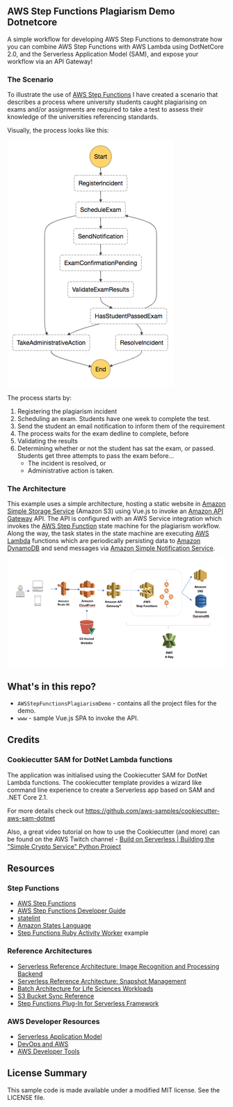 ## AWS Step Functions Plagiarism Demo Dotnetcore

A simple workflow for developing AWS Step Functions to demonstrate how you can combine AWS Step Functions with AWS Lambda using DotNetCore 2.0, and the Serverless Application Model (SAM), and expose your workflow via an API Gateway!

### The Scenario

To illustrate the use of [AWS Step Functions](https://aws.amazon.com/step-functions/) I have created a scenario that describes a process where university students caught plagiarising on exams and/or assignments are required to take a test to assess their knowledge of the universities referencing standards.

Visually, the process looks like this:

![Developing With Step Functions](stepfunction_sm.png "Developing With Step Functions")

The process starts by:

1. Registering the plagiarism incident
2. Scheduling an exam. Students have one week to complete the test.
3. Send the student an email notification to inform them of the requirement
4. The process waits for the exam dedline to complete, before
5. Validating the results
6. Determining whether or not the student has sat the exam, or passed. Students get three attempts to pass the exam before...
    * The incident is resolved, or
    * Administrative action is taken.

### The Architecture

This example uses a simple architecture, hosting a static website in [Amazon Simple Storage Service](https://aws.amazon.com/s3/) (Amazon S3) using Vue.js to invoke an [Amazon API Gateway](https://aws.amazon.com/api-gateway/) API. The API is configured with an AWS Service integration which invokes the [AWS Step Function](https://aws.amazon.com/step-functions/) state machine for the plagiarism workflow. Along the way, the task states in the state machine are executing [AWS Lambda](https://aws.amazon.com/lambda/) functions which are periodically persisting data to [Amazon DynamoDB](https://aws.amazon.com/dynamodb/) and send messages via [Amazon Simple Notification Service](https://aws.amazon.com/sns/).

![Developing With Step Functions](arch.png "Developing With Step Functions")

## What's in this repo?

* `AWSStepFunctionsPlagiarismDemo` - contains all the project files for the demo.
* `www` - sample Vue.js SPA to invoke the API.

## Credits

### Cookiecutter SAM for DotNet Lambda functions

The application was initialised using the Cookiecutter SAM for DotNet Lambda functions. The cookiecutter template provides a wizard like command line experience to create a Serverless app based on SAM and .NET Core 2.1.

For more details check out https://github.com/aws-samples/cookiecutter-aws-sam-dotnet

Also, a great video tutorial on how to use the Cookiecutter (and more) can be found on the AWS Twitch channel - [Build on Serverless | Building the "Simple Crypto Service" Python Project](https://youtu.be/D8u7I_qXZH4)

## Resources

### Step Functions

* [AWS Step Functions](https://aws.amazon.com/step-functions/)
* [AWS Step Functions Developer Guide](https://docs.aws.amazon.com/step-functions/latest/dg/welcome.html)
* [statelint](https://github.com/awslabs/statelint)
* [Amazon States Language](https://states-language.net/spec.html)
* [Step Functions Ruby Activity Worker](https://github.com/aws-samples/step-functions-ruby-activity-worker) example

### Reference Architectures

* [Serverless Reference Architecture: Image Recognition and Processing Backend](https://github.com/awslabs/lambda-refarch-imagerecognition)
* [Serverless Reference Architecture: Snapshot Management](https://github.com/awslabs/aws-step-functions-ebs-snapshot-mgmt)
* [Batch Architecture for Life Sciences Workloads](https://github.com/awslabs/aws-batch-genomics)
* [S3 Bucket Sync Reference](https://github.com/awslabs/sync-buckets-state-machine)
* [Step Functions Plug-In for Serverless Framework](https://github.com/horike37/serverless-step-functions)

### AWS Developer Resources

* [Serverless Application Model](https://github.com/awslabs/serverless-application-model)
* [DevOps and AWS](https://aws.amazon.com/devops/)
* [AWS Developer Tools](https://aws.amazon.com/products/developer-tools/)

## License Summary

This sample code is made available under a modified MIT license. See the LICENSE file.
